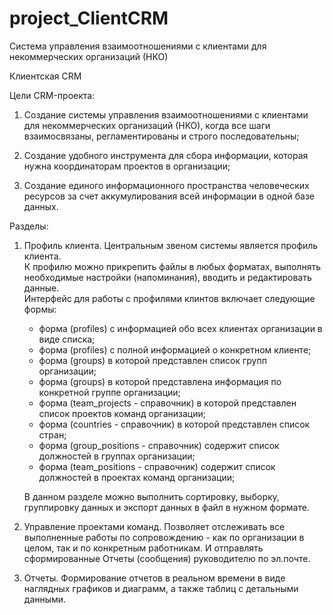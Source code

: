 # project_ClientCRM
Система управления взаимоотношениями с клиентами для некоммерческих организаций (НКО)

Клиентская CRM

Цели CRM-проекта:
  1. Создание системы управления взаимоотношениями с клиентами для некоммерческих организаций (НКО), 
     когда все шаги взаимосвязаны, регламентированы и строго последовательны;
     
  2. Создание удобного инструмента для сбора информации, которая нужна координаторам 
     проектов в организации;

  3. Создание единого информационного пространства человеческих ресурсов 
     за счет аккумулирования всей информации в одной базе данных.

Разделы:
  1. Профиль клиента. Центральным звеном системы является профиль клиента.  
     К профилю можно прикрепить файлы в любых форматах, выполнять необходимые настройки (напоминания), вводить и редактировать данные.  
     Интерфейс для работы с профилями клинтов включает следующие формы: 
       - форма (profiles) с информацией обо всех клиентах организации в виде списка;
       - форма (profiles) с полной информацией о конкретном клиенте;   
       - форма (groups) в которой представлен список групп организации;  
       - форма (groups) в которой представлена информация по конкретной группе организации; 
       - форма (team_projects - справочник) в которой представлен список проектов команд организации;
       - форма (countries - справочник) в которой представлен список стран;
       - форма (group_positions - справочник) содержит список должностей в группах организации;
       - форма (team_positions - справочник) содержит список должностей в проектах команд организации;
       
       
     В данном разделе можно выполнить сортировку, выборку, группировку данных и экспорт данных в файл в нужном формате.

  2. Управление проектами команд. Позволяет отслеживать все выполненные работы по сопровождению - как по организации в целом, так и по конкретным работникам.
     И отправлять сформированные Отчеты (сообщения) руководителю по эл.почте.
     
  3. Отчеты. Формирование отчетов в реальном времени в виде наглядных графиков и диаграмм, а также таблиц с детальными данными.
  
  
